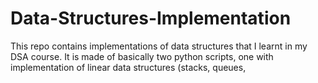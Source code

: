 # Data-Structures-Implementation
This repo contains implementations of data structures that I learnt in my DSA course. It is made of basically two python scripts, one with implementation of linear data structures (stacks, queues,  
